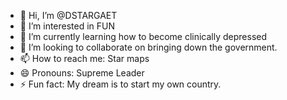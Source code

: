 - 👋 Hi, I’m @DSTARGAET
- 👀 I’m interested in FUN
- 🌱 I’m currently learning how to become clinically depressed
- 💞️ I’m looking to collaborate on bringing down the government.
- 📫 How to reach me: Star maps
- 😄 Pronouns: Supreme Leader
- ⚡ Fun fact: My dream is to start my own country.

<!---
DSTARGAET/DSTARGAET is a ✨ special ✨ repository because its `README.md` (this file) appears on your GitHub profile.
You can click the Preview link to take a look at your changes.
--->

